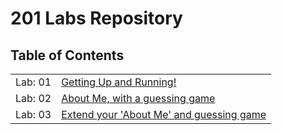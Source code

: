 # 201 Labs Repository

## Table of Contents

|   |   |
| - | - |
| Lab: 01  | [Getting Up and Running!](Lab01b/index.html)  |
| Lab: 02  | [About Me, with a guessing game](Lab02/index.html)  |
| Lab: 03  | [Extend your 'About Me' and guessing game](Lab03/index.html)  |